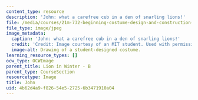 ```yaml
---
content_type: resource
description: 'John: what a carefree cub in a den of snarling lions!'
file: /media/courses/21m-732-beginning-costume-design-and-construction-fall-2008/4b62d4a9f82654e527256b3471910a04_john.jpg
file_type: image/jpeg
image_metadata:
  caption: 'John: what a carefree cub in a den of snarling lions!'
  credit: 'Credit: Image courtesy of an MIT student. Used with permission.'
  image-alt: Drawing of a student-designed costume.
learning_resource_types: []
ocw_type: OCWImage
parent_title: Lion in Winter - B
parent_type: CourseSection
resourcetype: Image
title: John
uid: 4b62d4a9-f826-54e5-2725-6b3471910a04
---
```

